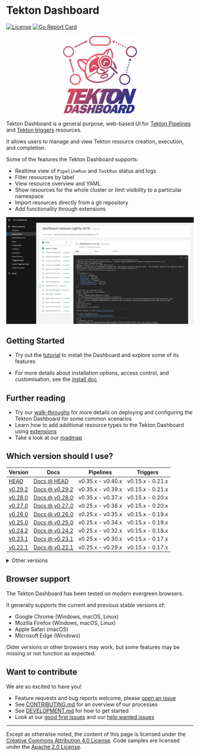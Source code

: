 <!--

---
linkTitle: Dashboard
weight: 6
cascade:
  github_project_repo: https://github.com/tektoncd/dashboard
---

-->

# Tekton Dashboard

[![License](https://img.shields.io/badge/License-Apache%202.0-blue.svg)](https://github.com/tektoncd/dashboard/blob/main/LICENSE)
[![Go Report Card](https://goreportcard.com/badge/tektoncd/dashboard)](https://goreportcard.com/report/tektoncd/dashboard)

<p align="center">
  <img src="tekton-dashboard-color.svg" alt="Tekton Dashboard logo (Tekton cat inspecting resources with a magnifying glass)" width="200" />
</p>

Tekton Dashboard is a general purpose, web-based UI for [Tekton Pipelines](https://github.com/tektoncd/pipeline) and [Tekton triggers](https://github.com/tektoncd/triggers) resources.

It allows users to manage and view Tekton resource creation, execution, and completion.

Some of the features the Tekton Dashboard supports:
- Realtime view of `PipelineRun` and `TaskRun` status and logs
- Filter resources by label
- View resource overview and YAML
- Show resources for the whole cluster or limit visibility to a particular namespace
- Import resources directly from a git repository
- Add functionality through extensions

![Dashboard UI workloads page](dashboard-ui.jpg)

## Getting Started

- Try out the [tutorial](./tutorial.md) to install the Dashboard and explore some of its features

- For more details about installation options, access control, and customisation, see the [install doc](./install.md)

## Further reading

- Try our [walk-throughs](./walkthrough/README.md) for more details on deploying and configuring the Tekton Dashboard for some common scenarios
- Learn how to add additional resource types to the Tekton Dashboard using [extensions](./extensions.md)
- Take a look at our [roadmap](https://github.com/tektoncd/dashboard/blob/main/roadmap.md)

## Which version should I use?

| Version | Docs | Pipelines | Triggers |
| ------- | ---- | --------- | -------- |
| [HEAD](https://github.com/tektoncd/dashboard/blob/main/DEVELOPMENT.md) | [Docs @ HEAD](https://github.com/tektoncd/dashboard/tree/main/docs) | v0.35.x - v0.40.x | v0.15.x - 0.21.x |
| [v0.29.2](https://github.com/tektoncd/dashboard/releases/tag/v0.29.2) | [Docs @ v0.29.2](https://github.com/tektoncd/dashboard/tree/v0.29.2/docs) | v0.35.x - v0.39.x | v0.15.x - 0.21.x |
| [v0.28.0](https://github.com/tektoncd/dashboard/releases/tag/v0.28.0) | [Docs @ v0.28.0](https://github.com/tektoncd/dashboard/tree/v0.28.0/docs) | v0.35.x - v0.37.x | v0.15.x - 0.20.x |
| [v0.27.0](https://github.com/tektoncd/dashboard/releases/tag/v0.27.0) | [Docs @ v0.27.0](https://github.com/tektoncd/dashboard/tree/v0.27.0/docs) | v0.25.x - v0.36.x | v0.15.x - 0.20.x |
| [v0.26.0](https://github.com/tektoncd/dashboard/releases/tag/v0.26.0) | [Docs @ v0.26.0](https://github.com/tektoncd/dashboard/tree/v0.26.0/docs) | v0.25.x - v0.35.x | v0.15.x - 0.19.x |
| [v0.25.0](https://github.com/tektoncd/dashboard/releases/tag/v0.25.0) | [Docs @ v0.25.0](https://github.com/tektoncd/dashboard/tree/v0.25.0/docs) | v0.25.x - v0.34.x | v0.15.x - 0.19.x |
| [v0.24.2](https://github.com/tektoncd/dashboard/releases/tag/v0.24.2) | [Docs @ v0.24.2](https://github.com/tektoncd/dashboard/tree/v0.24.2/docs) | v0.25.x - v0.32.x | v0.15.x - 0.18.x |
| [v0.23.1](https://github.com/tektoncd/dashboard/releases/tag/v0.23.1) | [Docs @ v0.23.1](https://github.com/tektoncd/dashboard/tree/v0.23.1/docs) | v0.25.x - v0.30.x | v0.15.x - 0.17.x |
| [v0.22.1](https://github.com/tektoncd/dashboard/releases/tag/v0.22.1) | [Docs @ v0.22.1](https://github.com/tektoncd/dashboard/tree/v0.22.1/docs) | v0.25.x - v0.29.x | v0.15.x - 0.17.x |

<details>
  <summary>Other versions</summary>

  It is **strongly recommended** to use the **v0.22.1, v0.23.1, v0.24.2, or v0.25.0** releases or newer.
  - These releases contain a security fix
  - Earlier versions are deprecated and should be used for **development or isolated usage only**

  For details of earlier versions, see [legacy releases](./legacy-releases.md)
</details>

## Browser support

The Tekton Dashboard has been tested on modern evergreen browsers.

It generally supports the current and previous stable versions of:

- Google Chrome (Windows, macOS, Linux)
- Mozilla Firefox (Windows, macOS, Linux)
- Apple Safari (macOS)
- Microsoft Edge (Windows)

Older versions or other browsers may work, but some features may be missing or not function as expected.

## Want to contribute

We are so excited to have you!

- Feature requests and bug reports welcome, please [open an issue](https://github.com/tektoncd/dashboard/issues/new/choose)
- See [CONTRIBUTING.md](https://github.com/tektoncd/dashboard/blob/main/CONTRIBUTING.md) for an overview of our processes
- See [DEVELOPMENT.md](https://github.com/tektoncd/dashboard/blob/main/DEVELOPMENT.md) for how to get started
- Look at our
  [good first issues](https://github.com/tektoncd/dashboard/issues?q=is%3Aissue+is%3Aopen+label%3A%22good+first+issue%22)
  and our
  [help wanted issues](https://github.com/tektoncd/dashboard/issues?q=is%3Aissue+is%3Aopen+label%3A%22help+wanted%22)

---

Except as otherwise noted, the content of this page is licensed under the [Creative Commons Attribution 4.0 License](https://creativecommons.org/licenses/by/4.0/). Code samples are licensed under the [Apache 2.0 License](https://www.apache.org/licenses/LICENSE-2.0).
